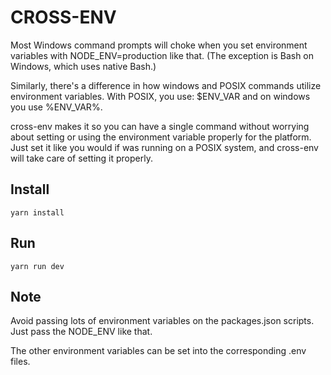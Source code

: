 # CROSS-ENV

Most Windows command prompts will choke when you set environment variables with
NODE_ENV=production like that. (The exception is Bash on Windows, which uses
native Bash.)

Similarly, there's a difference in how windows and POSIX commands utilize
environment variables. With POSIX, you use: $ENV_VAR and on windows you use
%ENV_VAR%.

cross-env makes it so you can have a single command without worrying about
setting or using the environment variable properly for the platform. Just set
it like you would if was running on a POSIX system, and cross-env will take
care of setting it properly.

## Install

```
yarn install
```

## Run

```
yarn run dev
```

## Note

Avoid passing lots of environment variables on the packages.json scripts. Just
pass the NODE_ENV like that.

The other environment variables can be set into the corresponding .env files.
